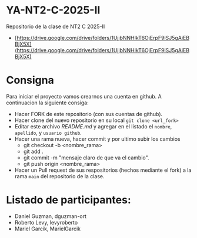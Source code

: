 # YA-NT2-C-2025-II

Repositorio de la clase de NT2 C 2025-II

- [https://drive.google.com/drive/folders/1UjjbNNHIkT6OjErpF9lSJ5gAiEBBjX5X](https://drive.google.com/drive/folders/1UjjbNNHIkT6OjErpF9lSJ5gAiEBBjX5X)

# Consigna

Para iniciar el proyecto vamos crearnos una cuenta en github. A continuacion la siguiente consiga:

- Hacer FORK de este repositorio (con sus cuentas de github).
- Hacer clone del nuevo repositorio en su local `git clone <url_fork>`
- Editar este archivo _README.md_ y agregar en el listado el `nombre`, `apellido`, y `usuario github`.
- Hacer una rama nueva, hacer commit y por ultimo subir los cambios
  - git checkout -b <nombre_rama>
  - git add .
  - git commit -m "mensaje claro de que va el cambio".
  - git push origin <nombre_rama>
- Hacer un Pull request de sus respositorios (hechos mediante el fork) a la rama `main` del repositorio de la clase.

# Listado de participantes:

- Daniel Guzman, dguzman-ort
- Roberto Levy, levyroberto
- Mariel Garcik, MarielGarcik
